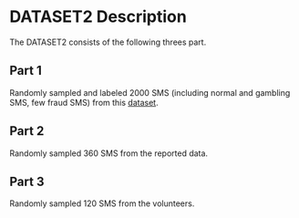 # DATASET2 Description

The DATASET2 consists of the following threes part.

## Part 1

Randomly sampled and labeled 2000 SMS (including normal and gambling SMS, few fraud SMS) from this [dataset](https://github.com/hrwhisper/SpamMessage).

## Part 2

Randomly sampled 360 SMS from the reported data.

## Part 3

Randomly sampled 120 SMS from the volunteers.
